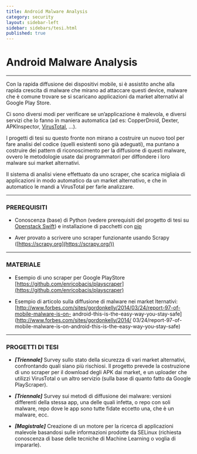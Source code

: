 ```yaml
---
title: Android Malware Analysis
category: security
layout: sidebar-left
sidebar: sidebars/tesi.html
published: true
---
```


# Android Malware Analysis
--------------------------

Con la rapida diffusione dei dispositivi mobile, si è assistito anche
alla rapida crescita di malware che mirano ad attaccare questi device,
malware che è comune trovare se si scaricano applicazioni da market
alternativi al Google Play Store.

Ci sono diversi modi per verificare se un’applicazione è malevola, e
diversi servizi che lo fanno in maniera automatica (ad es: CopperDroid,
Dexter, APKInspector, [VirusTotal](https://www.virustotal.com/), ...).

I progetti di tesi su questo fronte non mirano a costruire un nuovo tool
per fare analisi del codice (quelli esistenti sono già adeguati), ma
puntano a costruire dei pattern di riconoscimento per la diffusione di
questi malware, ovvero le metodologie usate dai programmatori per
diffondere i loro malware sui market alternativi.

Il sistema di analisi viene effettuato da uno scraper, che scarica
migliaia di applicazioni in modo automatico da un market alternativo, e
che in automatico le mandi a VirusTotal per farle analizzare.


----------------
### PREREQUISITI

-   Conoscenza (base) di Python (vedere prerequisiti del progetto di
    tesi su [Openstack Swift](/tesi/openstack)) e installazione di
    pacchetti con [pip](https://pip.pypa.io)

-   Aver provato a scrivere uno scraper funzionante usando Scrapy
    ([https://scrapy.org](https://scrapy.org/))


-------------
### MATERIALE

-   Esempio di uno scraper per Google PlayStore
    [https://github.com/enricobacis/playscraper](https://github.com/enricobacis/playscraper)

-   Esempio di articolo sulla diffusione di malware nei market
    lternativi:
    [http://www.forbes.com/sites/gordonkelly/2014/03/24/report-97-of-mobile-malware-is-on-
    android-this-is-the-easy-way-you-stay-safe](http://www.forbes.com/sites/gordonkelly/2014/
    03/24/report-97-of-mobile-malware-is-on-android-this-is-the-easy-way-you-stay-safe)


--------------------
### PROGETTI DI TESI

-   ***\[Triennale\]*** Survey sullo stato della sicurezza di vari
    market alternativi, confrontando quali siano più rischiosi. Il
    progetto prevede la costruzione di uno scraper per il download
    degli APK dai market, e un uploader che utilizzi VirusTotal o un
    altro servizio (sulla base di quanto fatto da Google PlayScraper).

-   ***\[Triennale\]*** Survey sui metodi di diffusione dei malware:
    versioni differenti della stessa app, una delle quali infetta, o
    repo con soli malware, repo dove le app sono tutte fidate eccetto
    una, che è un malware, ecc.

-   ***\[Magistrale\]*** Creazione di un motore per la ricerca di
    applicazioni malevole basandosi sulle informazioni prodotte da
    SELinux (richiesta conoscenza di base delle tecniche di Machine
    Learning o voglia di impararle).
